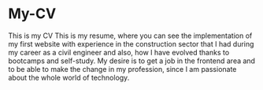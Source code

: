 # My-CV
This is my CV
This is my resume, where you can see the implementation of my first website with experience in the construction sector that I had during my career as a civil engineer and also, how I have evolved thanks to bootcamps and self-study. My desire is to get a job in the frontend area and to be able to make the change in my profession, since I am passionate about the whole world of technology.
